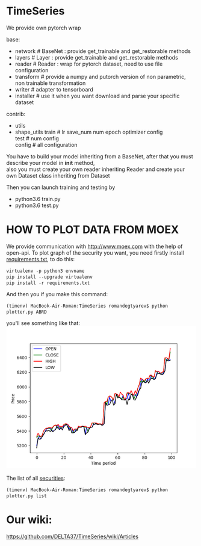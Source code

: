 # TimeSeries

We provide own pytorch wrap

base: 
  - network      # BaseNet : provide get_trainable and get_restorable methods
  - layers       # Layer   : provide get_trainable and get_restorable methods
  - reader       # Reader  : wrap for pytorch dataset, need to use file configuration
  - transform    # provide a numpy and putorch version of non parametric, non trainable transformation
  - writer       # adapter to tensorboard
  - installer    # use it when you want download and parse your specific dataset  

contrib:
  - utils
  - shape_utils
train            # lr save_num num epoch optimizer config  
test             # num config  
config           # all configuration  

You have to build your model inheriting from a BaseNet, after that you must describe your model in __init__ method,   
also you must create your own reader inheriting Reader and create your own Dataset class inheriting from Dataset  
  
Then you can launch training and testing by   
  - python3.6 train.py <parameters>  
  - python3.6 test.py <parameters>  
  
# HOW TO PLOT DATA FROM MOEX

We provide communication with http://www.moex.com with the help of open-api. 
To plot graph of the security you want, you need firstly install [requirements.txt](requirements.txt), to do this: 
```
virtualenv -p python3 envname
pip install --upgrade virtualenv
pip install -r requirements.txt
```
And then you if you make this command:
```
(timenv) MacBook-Air-Roman:TimeSeries romandegtyarev$ python plotter.py ABRD
```  
you'll see something like that:
![Example](/examples/PRICES_ABRD.png?raw=true "Title")

The list of all [securities](https://iss.moex.com/iss/securities/):
```
(timenv) MacBook-Air-Roman:TimeSeries romandegtyarev$ python plotter.py list
```  


# Our wiki:  
https://github.com/DELTA37/TimeSeries/wiki/Articles  
